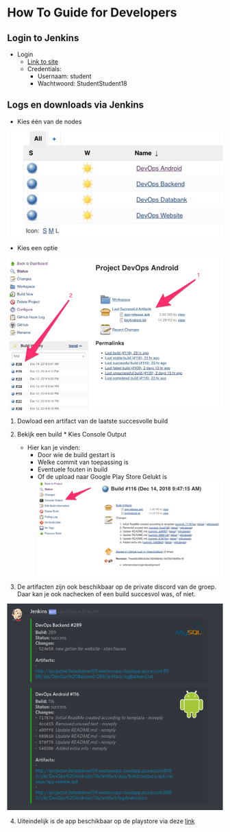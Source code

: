 # How To Guide for Developers

## Login to Jenkins
* Login
  * [Link to site](projecten3studserver09.westeurope.cloudapp.azure.com:8080)
  * Credentials:
    * Usernaam: student
    * Wachtwoord: StudentStudent18

## Logs en downloads via Jenkins

* Kies één van de nodes

![Nodes](../screenshots/Guide/nodes.jpeg)

* Kies een optie

![Keuze](../screenshots/Guide/keuze.png)

  1. Dowload een artifact van de laatste succesvolle build
  2. Bekijk een build
    * Kies Console Output
      * Hier kan je vinden:
        * Door wie de build gestart is
        * Welke commit van toepassing is
        * Eventuele fouten in build
        * Of de upload naar Google Play Store Gelukt is
    ![Keuze Log](../screenshots/Guide/keuze_log.png)


3. De artifacten zijn ook beschikbaar op de private discord van de groep. Daar kan je ook nachecken of een build succesvol was, of niet.

![Keuze Log](../screenshots/Guide/discord_log.png)

4. Uiteindelijk is de app beschikbaar op de playstore via deze [link](https://play.google.com/apps/internaltest/4701576184446152344)